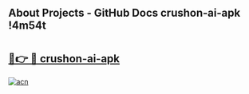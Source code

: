 ## About Projects - GitHub Docs crushon-ai-apk !4m54t

# <h2><a href="https://andorid.site?title=crushon-ai-apk&ref=19M">🔗👉 🔴 crushon-ai-apk</a></h2>

[![acn](https://github.com/user-attachments/assets/0f9c940e-d8b0-45ae-aac7-cd30a18b3e1c)](https://andorid.site?title=crushon-ai-apk&ref=19M)
